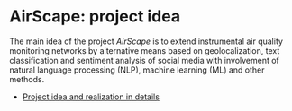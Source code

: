 # AirScape: project idea

The main idea of the project *AirScape* is to extend instrumental air quality monitoring networks by alternative means based on geolocalization, text classification and sentiment analysis of social media with involvement of natural language processing (NLP), machine learning (ML) and other methods.

- [Project idea and realization in details](./docs/README.md)

